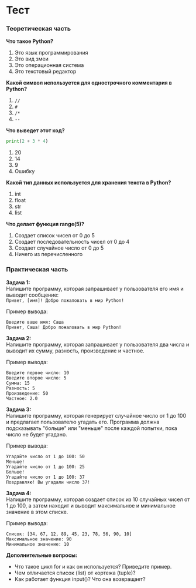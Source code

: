 # Тест
### Теоретическая часть

**Что такое Python?**  
1) Это язык программирования  
2) Это вид змеи  
3) Это операционная система  
4) Это текстовый редактор

**Какой символ используется для однострочного комментария в Python?**  
1) `// ` 
2) `# ` 
3) `/*`  
4) `--`

**Что выведет этот код?**  
```python
print(2 + 3 * 4)
```
1) 20
2) 14
3) 9
4) Ошибку

**Какой тип данных используется для хранения текста в Python?**
1) int
2) float
3) str
4) list

**Что делает функция range(5)?**
1) Создает список чисел от 0 до 5
2) Создает последовательность чисел от 0 до 4
3) Создает случайное число от 0 до 5
4) Ничего из перечисленного

### Практическая часть

**Задача 1:**  
Напишите программу, которая запрашивает у пользователя его имя и выводит сообщение:  
`Привет, [имя]! Добро пожаловать в мир Python!`  

Пример вывода:  
```
Введите ваше имя: Саша
Привет, Саша! Добро пожаловать в мир Python!
```

**Задача 2:**  
Напишите программу, которая запрашивает у пользователя два числа и выводит их сумму, разность, произведение и частное.  

Пример вывода:  

```
Введите первое число: 10
Введите второе число: 5
Сумма: 15
Разность: 5
Произведение: 50
Частное: 2.0
```

**Задача 3:**  
Напишите программу, которая генерирует случайное число от 1 до 100 и предлагает пользователю угадать его. Программа должна подсказывать "больше" или "меньше" после каждой попытки, пока число не будет угадано.

Пример вывода:  
```
Угадайте число от 1 до 100: 50
Меньше!
Угадайте число от 1 до 100: 25
Больше!
Угадайте число от 1 до 100: 37
Поздравляю! Вы угадали число 37!
```

**Задача 4:**  
Напишите программу, которая создает список из 10 случайных чисел от 1 до 100, а затем находит и выводит максимальное и минимальное значение в этом списке.  

Пример вывода:  
```
Список: [34, 67, 12, 89, 45, 23, 78, 56, 90, 10]
Максимальное значение: 90
Минимальное значение: 10
```

**Дополнительные вопросы:**  

- Что такое цикл for и как он используется? Приведите пример.
- Чем отличается список (list) от кортежа (tuple)?
- Как работает функция input()? Что она возвращает?



